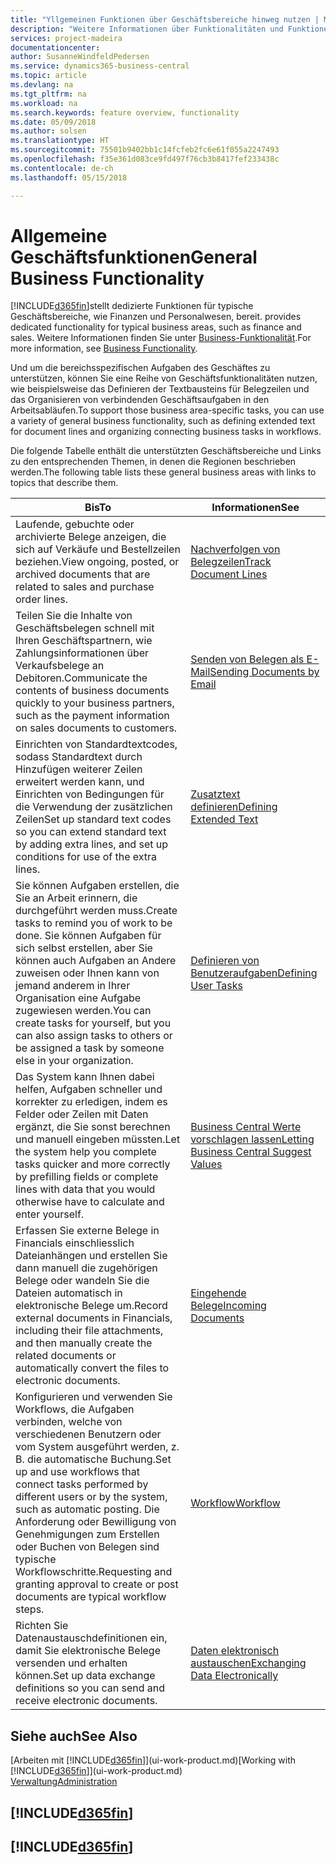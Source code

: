 ```yaml
---
title: "Yllgemeinen Funktionen über Geschäftsbereiche hinweg nutzen | Microsoft Docs"
description: "Weitere Informationen über Funktionalitäten und Funktionen, die über Geschäftsbereiche hinweg in Business Central verwendet werden."
services: project-madeira
documentationcenter: 
author: SusanneWindfeldPedersen
ms.service: dynamics365-business-central
ms.topic: article
ms.devlang: na
ms.tgt_pltfrm: na
ms.workload: na
ms.search.keywords: feature overview, functionality
ms.date: 05/09/2018
ms.author: solsen
ms.translationtype: HT
ms.sourcegitcommit: 75501b9402bb1c14fcfeb2fc6e61f055a2247493
ms.openlocfilehash: f35e361d083ce9fd497f76cb3b8417fef233438c
ms.contentlocale: de-ch
ms.lasthandoff: 05/15/2018

---
```

# <a name="general-business-functionality"></a><span data-ttu-id="77ff2-103">Allgemeine Geschäftsfunktionen</span><span class="sxs-lookup"><span data-stu-id="77ff2-103">General Business Functionality</span></span>
[!INCLUDE[d365fin](includes/d365fin_md.md)]<span data-ttu-id="77ff2-104">stellt dedizierte Funktionen für typische Geschäftsbereiche, wie Finanzen und Personalwesen, bereit.</span><span class="sxs-lookup"><span data-stu-id="77ff2-104"> provides dedicated functionality for typical business areas, such as finance and sales.</span></span> <span data-ttu-id="77ff2-105">Weitere Informationen finden Sie unter [Business-Funktionalität](across-business-functionality.md).</span><span class="sxs-lookup"><span data-stu-id="77ff2-105">For more information, see [Business Functionality](across-business-functionality.md).</span></span>

<span data-ttu-id="77ff2-106">Und um die bereichsspezifischen Aufgaben des Geschäftes zu unterstützen, können Sie eine Reihe von Geschäftsfunktionalitäten nutzen, wie beispielsweise das Definieren der Textbausteins für Belegzeilen und das Organisieren von verbindenden Geschäftsaufgaben in den Arbeitsabläufen.</span><span class="sxs-lookup"><span data-stu-id="77ff2-106">To support those business area-specific tasks, you can use a variety of general business functionality, such as defining extended text for document lines and organizing connecting business tasks in workflows.</span></span>

<span data-ttu-id="77ff2-107">Die folgende Tabelle enthält die unterstützten Geschäftsbereiche und Links zu den entsprechenden Themen, in denen die Regionen beschrieben werden.</span><span class="sxs-lookup"><span data-stu-id="77ff2-107">The following table lists these general business areas with links to topics that describe them.</span></span>

| <span data-ttu-id="77ff2-108">Bis</span><span class="sxs-lookup"><span data-stu-id="77ff2-108">To</span></span> | <span data-ttu-id="77ff2-109">Informationen</span><span class="sxs-lookup"><span data-stu-id="77ff2-109">See</span></span> |
| --- | --- |
|<span data-ttu-id="77ff2-110">Laufende, gebuchte oder archivierte Belege anzeigen, die sich auf Verkäufe und Bestellzeilen beziehen.</span><span class="sxs-lookup"><span data-stu-id="77ff2-110">View ongoing, posted, or archived documents that are related to sales and purchase order lines.</span></span>|[<span data-ttu-id="77ff2-111">Nachverfolgen von Belegzeilen</span><span class="sxs-lookup"><span data-stu-id="77ff2-111">Track Document Lines</span></span>](across-how-to-track-document-lines.md)|
| <span data-ttu-id="77ff2-112">Teilen Sie die Inhalte von Geschäftsbelegen schnell mit Ihren Geschäftspartnern, wie Zahlungsinformationen über Verkaufsbelege an Debitoren.</span><span class="sxs-lookup"><span data-stu-id="77ff2-112">Communicate the contents of business documents quickly to your business partners, such as the payment information on sales documents to customers.</span></span> |[<span data-ttu-id="77ff2-113">Senden von Belegen als E-Mail</span><span class="sxs-lookup"><span data-stu-id="77ff2-113">Sending Documents by Email</span></span>](ui-how-send-documents-email.md) |
| <span data-ttu-id="77ff2-114">Einrichten von Standardtextcodes, sodass Standardtext durch Hinzufügen weiterer Zeilen erweitert werden kann, und Einrichten von Bedingungen für die Verwendung der zusätzlichen Zeilen</span><span class="sxs-lookup"><span data-stu-id="77ff2-114">Set up standard text codes so you can extend standard text by adding extra lines, and set up conditions for use of the extra lines.</span></span> |[<span data-ttu-id="77ff2-115">Zusatztext definieren</span><span class="sxs-lookup"><span data-stu-id="77ff2-115">Defining Extended Text</span></span>](ui-how-define-ext-text.md) |
|<span data-ttu-id="77ff2-116">Sie können Aufgaben erstellen, die Sie an Arbeit erinnern, die durchgeführt werden muss.</span><span class="sxs-lookup"><span data-stu-id="77ff2-116">Create tasks to remind you of work to be done.</span></span> <span data-ttu-id="77ff2-117">Sie können Aufgaben für sich selbst erstellen, aber Sie können auch Aufgaben an Andere zuweisen oder Ihnen kann von jemand anderem in Ihrer Organisation eine Aufgabe zugewiesen werden.</span><span class="sxs-lookup"><span data-stu-id="77ff2-117">You can create tasks for yourself, but you can also assign tasks to others or be assigned a task by someone else in your organization.</span></span>|[<span data-ttu-id="77ff2-118">Definieren von Benutzeraufgaben</span><span class="sxs-lookup"><span data-stu-id="77ff2-118">Defining User Tasks</span></span>](across-user-tasks.md)|
|<span data-ttu-id="77ff2-119">Das System kann Ihnen dabei helfen, Aufgaben schneller und korrekter zu erledigen, indem es Felder oder Zeilen mit Daten ergänzt, die Sie sonst berechnen und manuell eingeben müssten.</span><span class="sxs-lookup"><span data-stu-id="77ff2-119">Let the system help you complete tasks quicker and more correctly by prefilling fields or complete lines with data that you would otherwise have to calculate and enter yourself.</span></span>|[<span data-ttu-id="77ff2-120">Business Central Werte vorschlagen lassen</span><span class="sxs-lookup"><span data-stu-id="77ff2-120">Letting Business Central Suggest Values</span></span>](ui-let-system-suggest-values.md)|
|<span data-ttu-id="77ff2-121">Erfassen Sie externe Belege in Financials einschliesslich Dateianhängen und erstellen Sie dann manuell die zugehörigen Belege oder wandeln Sie die Dateien automatisch in elektronische Belege um.</span><span class="sxs-lookup"><span data-stu-id="77ff2-121">Record external documents in Financials, including their file attachments, and then manually create the related documents or automatically convert the files to electronic documents.</span></span>|[<span data-ttu-id="77ff2-122">Eingehende Belege</span><span class="sxs-lookup"><span data-stu-id="77ff2-122">Incoming Documents</span></span>](across-income-documents.md)|
|<span data-ttu-id="77ff2-123">Konfigurieren und verwenden Sie Workflows, die Aufgaben verbinden, welche von verschiedenen Benutzern oder vom System ausgeführt werden, z. B. die automatische Buchung.</span><span class="sxs-lookup"><span data-stu-id="77ff2-123">Set up and use workflows that connect tasks performed by different users or by the system, such as automatic posting.</span></span> <span data-ttu-id="77ff2-124">Die Anforderung oder Bewilligung von Genehmigungen zum Erstellen oder Buchen von Belegen sind typische Workflowschritte.</span><span class="sxs-lookup"><span data-stu-id="77ff2-124">Requesting and granting approval to create or post documents are typical workflow steps.</span></span>|[<span data-ttu-id="77ff2-125">Workflow</span><span class="sxs-lookup"><span data-stu-id="77ff2-125">Workflow</span></span>](across-workflow.md)|
| <span data-ttu-id="77ff2-126">Richten Sie Datenaustauschdefinitionen ein, damit Sie elektronische Belege versenden und erhalten können.</span><span class="sxs-lookup"><span data-stu-id="77ff2-126">Set up data exchange definitions so you can send and receive electronic documents.</span></span> |[<span data-ttu-id="77ff2-127">Daten elektronisch austauschen</span><span class="sxs-lookup"><span data-stu-id="77ff2-127">Exchanging Data Electronically</span></span>](across-data-exchange.md) |

## <a name="see-also"></a><span data-ttu-id="77ff2-128">Siehe auch</span><span class="sxs-lookup"><span data-stu-id="77ff2-128">See Also</span></span>
<span data-ttu-id="77ff2-129">[Arbeiten mit [!INCLUDE[d365fin](includes/d365fin_md.md)]](ui-work-product.md)</span><span class="sxs-lookup"><span data-stu-id="77ff2-129">[Working with [!INCLUDE[d365fin](includes/d365fin_md.md)]](ui-work-product.md)</span></span>  
[<span data-ttu-id="77ff2-130">Verwaltung</span><span class="sxs-lookup"><span data-stu-id="77ff2-130">Administration</span></span>](admin-setup-and-administration.md)

## [!INCLUDE[d365fin](includes/free_trial_md.md)]  
## [!INCLUDE[d365fin](includes/training_link_md.md)]

